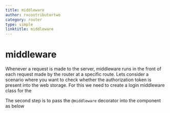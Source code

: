 ```yaml
---
title: middleware
author: rxcontributortwo
category: router
type: simple
linktitle: middleware
---
```


# middleware

Whenever a request is made to the server, middleware runs in the front of each request made by the router at a specific route. Lets consider a scenario where you want to check whether the authorization token is present into the web storage. For this we need to create a login middleware class for the 

<div component="app-code" key="middleware-complete-model"></div> 

The second step is to pass the `@middleware` decorator into the component as below 

<div component="app-code" key="anonymous-complete-component"></div> 
